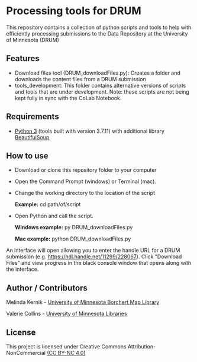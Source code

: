 # Processing tools for DRUM
This repository contains a collection of python scripts and tools to help with efficiently processing submissions to the Data Repository at the University of Minnesota (DRUM)

## Features 
* Download files tool (DRUM_downloadFiles.py): Creates a folder and downloads the content files from a DRUM submission   
* tools_development: This folder contains alternative versions of scripts and tools that are under development. Note: these scripts are not being kept fully in sync with the CoLab Notebook.

## Requirements

* [Python 3](https://www.python.org/) (tools built with version 3.7.11) with additional library [BeautifulSoup](https://www.crummy.com/software/BeautifulSoup/bs4/doc/)

## How to use
* Download or clone this repository folder to your computer
* Open the Command Prompt (windows) or Terminal (mac).
* Change the working directory to the location of the script

  **Example:** cd path/of/script

* Open Python and call the script. 

  **Windows example:** py DRUM_downloadFiles.py

  **Mac example:** python DRUM_downloadFiles.py

An interface will open allowing you to enter the handle URL for a DRUM submission (e.g. https://hdl.handle.net/11299/228067).  Click "Download Files" and view progress in the black console window that opens along with the interface.  

## Author / Contributors

Melinda Kernik - [University of Minnesota Borchert Map Library](https://www.lib.umn.edu/about/staff/melinda-kernik)

Valerie Collins - [University of Minnesota Libraries](https://www.lib.umn.edu/about/staff/valerie-collins)

## License

This project is licensed under Creative Commons Attribution-NonCommercial [(CC BY-NC 4.0)](https://creativecommons.org/licenses/by-nc/4.0/)

